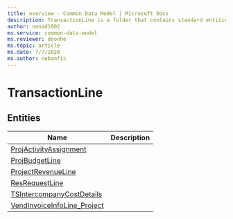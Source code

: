 ```yaml
---
title: overview - Common Data Model | Microsoft Docs
description: TransactionLine is a folder that contains standard entities related to the Common Data Model.
author: nenad1002
ms.service: common-data-model
ms.reviewer: deonhe
ms.topic: article
ms.date: 7/7/2020
ms.author: nebanfic
---
```


# TransactionLine


## Entities

|Name|Description|
|---|---|
|[ProjActivityAssignment](ProjActivityAssignment.md)||
|[ProjBudgetLine](ProjBudgetLine.md)||
|[ProjectRevenueLine](ProjectRevenueLine.md)||
|[ResRequestLine](ResRequestLine.md)||
|[TSIntercompanyCostDetails](TSIntercompanyCostDetails.md)||
|[VendInvoiceInfoLine_Project](VendInvoiceInfoLine_Project.md)||
